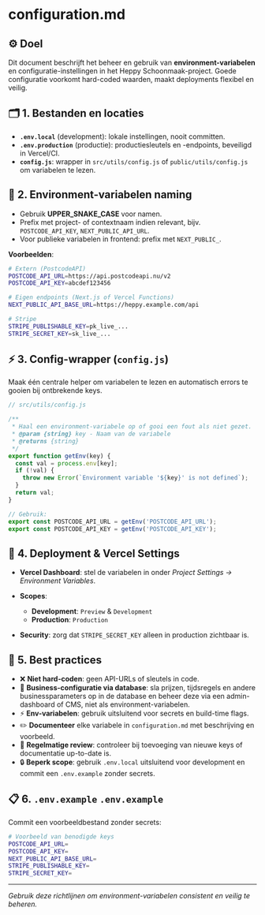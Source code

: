 # configuration.md

## ⚙️ Doel

Dit document beschrijft het beheer en gebruik van **environment-variabelen** en configuratie-instellingen in het Heppy Schoonmaak-project. Goede configuratie voorkomt hard-coded waarden, maakt deployments flexibel en veilig.

## 🗂️ 1. Bestanden en locaties

* **`.env.local`** (development): lokale instellingen, nooit committen.
* **`.env.production`** (productie): productiesleutels en -endpoints, beveiligd in Vercel/CI.
* **`config.js`**: wrapper in `src/utils/config.js` of `public/utils/config.js` om variabelen te lezen.

## 🔐 2. Environment-variabelen naming

* Gebruik **UPPER\_SNAKE\_CASE** voor namen.
* Prefix met project- of contextnaam indien relevant, bijv. `POSTCODE_API_KEY`, `NEXT_PUBLIC_API_URL`.
* Voor publieke variabelen in frontend: prefix met `NEXT_PUBLIC_`.

**Voorbeelden**:

```bash
# Extern (PostcodeAPI)
POSTCODE_API_URL=https://api.postcodeapi.nu/v2
POSTCODE_API_KEY=abcdef123456

# Eigen endpoints (Next.js of Vercel Functions)
NEXT_PUBLIC_API_BASE_URL=https://heppy.example.com/api

# Stripe
STRIPE_PUBLISHABLE_KEY=pk_live_...
STRIPE_SECRET_KEY=sk_live_...
```

## ⚡ 3. Config-wrapper (`config.js`)

Maak één centrale helper om variabelen te lezen en automatisch errors te gooien bij ontbrekende keys.

```js
// src/utils/config.js

/**
 * Haal een environment-variabele op of gooi een fout als niet gezet.
 * @param {string} key - Naam van de variabele
 * @returns {string}
 */
export function getEnv(key) {
  const val = process.env[key];
  if (!val) {
    throw new Error(`Environment variable '${key}' is not defined`);
  }
  return val;
}

// Gebruik:
export const POSTCODE_API_URL = getEnv('POSTCODE_API_URL');
export const POSTCODE_API_KEY = getEnv('POSTCODE_API_KEY');
```

## 🚀 4. Deployment & Vercel Settings

* **Vercel Dashboard**: stel de variabelen in onder *Project Settings → Environment Variables*.
* **Scopes**:

  * **Development**: `Preview` & `Development`
  * **Production**: `Production`
* **Security**: zorg dat `STRIPE_SECRET_KEY` alleen in production zichtbaar is.

## 🔄 5. Best practices

* ❌ **Niet hard-coden**: geen API-URLs of sleutels in code.
* 💼 **Business-configuratie via database**: sla prijzen, tijdsregels en andere businessparameters op in de database en beheer deze via een admin-dashboard of CMS, niet als environment-variabelen.
* ⚡ **Env-variabelen**: gebruik uitsluitend voor secrets en build-time flags.
* ✏️ **Documenteer** elke variabele in `configuration.md` met beschrijving en voorbeeld.
* 🔄 **Regelmatige review**: controleer bij toevoeging van nieuwe keys of documentatie up-to-date is.
* 🔒 **Beperk scope**: gebruik `.env.local` uitsluitend voor development en commit een `.env.example` zonder secrets.

## 📋 6. `.env.example` `.env.example`

Commit een voorbeeldbestand zonder secrets:

```bash
# Voorbeeld van benodigde keys
POSTCODE_API_URL=
POSTCODE_API_KEY=
NEXT_PUBLIC_API_BASE_URL=
STRIPE_PUBLISHABLE_KEY=
STRIPE_SECRET_KEY=
```

---

*Gebruik deze richtlijnen om environment-variabelen consistent en veilig te beheren.*
